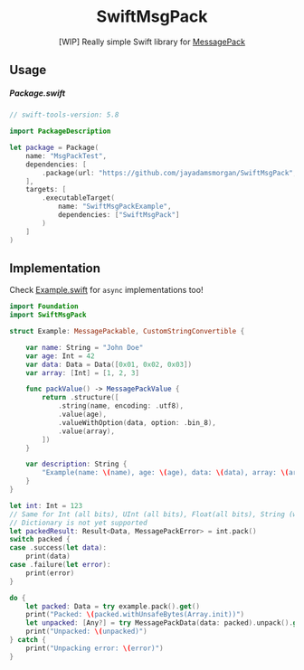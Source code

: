 <div align="center">

# SwiftMsgPack 

[WIP] Really simple Swift library for [MessagePack][msgpack]

</div>


## Usage

##### Package.swift

```swift
// swift-tools-version: 5.8

import PackageDescription

let package = Package(
    name: "MsgPackTest",
    dependencies: [
        .package(url: "https://github.com/jayadamsmorgan/SwiftMsgPack", branch: "main")
    ],
    targets: [
        .executableTarget(
            name: "SwiftMsgPackExample",
            dependencies: ["SwiftMsgPack"]
        )
    ]
)
```

## Implementation

Check [Example.swift][example] for `async` implementations too!

```swift
import Foundation
import SwiftMsgPack

struct Example: MessagePackable, CustomStringConvertible {

    var name: String = "John Doe"
    var age: Int = 42
    var data: Data = Data([0x01, 0x02, 0x03])
    var array: [Int] = [1, 2, 3]

    func packValue() -> MessagePackValue {
        return .structure([
            .string(name, encoding: .utf8),
            .value(age),
            .valueWithOption(data, option: .bin_8),
            .value(array),
        ])
    }

    var description: String {
        "Example(name: \(name), age: \(age), data: \(data), array: \(array)"
    }
}

let int: Int = 123
// Same for Int (all bits), UInt (all bits), Float(all bits), String (with encoding options), Arrays, etc
// Dictionary is not yet supported
let packedResult: Result<Data, MessagePackError> = int.pack()
switch packed {
case .success(let data):
    print(data)
case .failure(let error):
    print(error)
}

do {
    let packed: Data = try example.pack().get()
    print("Packed: \(packed.withUnsafeBytes(Array.init))")
    let unpacked: [Any?] = try MessagePackData(data: packed).unpack().get()
    print("Unpacked: \(unpacked)")
} catch {
    print("Unpacking error: \(error)")
}
```

[msgpack]: https://msgpack.org
[example]: https://github.com/jayadamsmorgan/SwiftMsgPack/blob/main/Sources/Example/Example.swift
